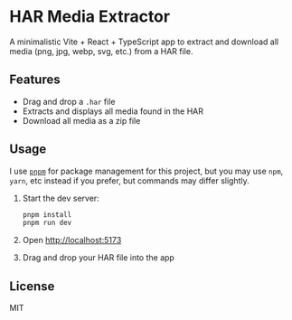 # HAR Media Extractor

A minimalistic Vite + React + TypeScript app to extract and download all media (png, jpg, webp, svg, etc.) from a HAR file.

## Features

- Drag and drop a `.har` file
- Extracts and displays all media found in the HAR
- Download all media as a zip file

## Usage

I use [`pnpm`](https://pnpm.io/) for package management for this project, but you may use `npm`, `yarn`, etc instead if you prefer, but commands may differ slightly.

1. Start the dev server:

   ```sh
   pnpm install
   pnpm run dev
   ```

2. Open [http://localhost:5173](http://localhost:5173)
3. Drag and drop your HAR file into the app

## License

MIT
